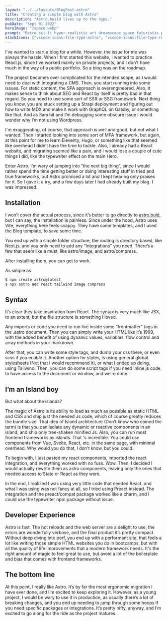```yaml
---
layout: "../../layouts/BlogPost.astro"
title: "Creating a simple blog with Astro"
description: "Astro.build lives up to the hype."
pubDate: "Sept 01 2022"
heroImage: "/space.webp"
prompt: "Retro sci-fi hyper-realistic art dreamscape space futuristic planet on the horizon of a landscape"
stackIcons: ["vscode-icons:file-type-astro", "vscode-icons:file-type-reactts",vscode-icons:file-type-tailwind,"vscode-icons:file-type-html", "vscode-icons:file-type-css", "vscode-icons:file-type-typescript-official"]
---
```


I've wanted to start a blog for a while. However, the issue for me was always the hassle. When I first started this website, I wanted to practice React.js, since I've worked mainly on private projects, and I don't have much in the way of a public portfolio. So a blog was on the roadmap.

The project becomes over complicated for the intended scope, as I would need to deal with integrating a CMS. Then, you start running into some issues. For static content, the SPA approach is overengineered. Also, it makes sense to think about SEO and React by itself is pretty bad in that regard. So you need to use some sort of SSR or SSG framework. Next thing you know, you are stuck setting up a Strapi deployment and figuring out how to write MDX and make it work with GraphQL on Gatsby, or something like that. And as 3am hit and I’m debugging some obscure issue I would wonder why I’m not using Wordpress.

I'm exaggerating, of course, that approach is well and good, but not what I wanted. Then I started looking into some sort of MPA framework, but again, at this point for me to learn Eleventy, Hugo, or something like that seemed like overhead I didn’t have the time to tackle.
Also, I already had a React website, and migrating seemed like a pain, and I would lose a couple of cute things I did, like the typewriter effect on the main Hero.

Enter Astro.
I’m wary of jumping into “the next big thing”, since I would rather spend the time getting better or doing interesting stuff in tried and true frameworks, but Astro promised a lot and I kept hearing only praises for it. So I gave it a try, and a few days later I had already built my blog. I was impressed. 

## Installation

I won’t cover the actual process, since it’s better to go directly to [astro.buid](https://astro.build), but I can say, the installation is painless. Since under the hood, Astro uses Vite, everything here feels snappy. They have some templates, and I used the Blog template, to save some time.

You end up with a simple folder structure, the routing is directory based, like Next.js, and you only need to add any “Integrations” you need. There’s a few that seem like a must, like astro/image, and astro/compress.

After installing them, you can get to work.

As simple as
```js
$ npm create astro@latest
$ npx astro add react tailwind image compress
```

## Syntax

It’s clear they take inspiration from React. The syntax is very much like JSX, to an extent, but the file structure is something I loved.

Any imports or code you need to run live inside some “frontmatter” tags in the .astro document. Then you can simply write your HTML like it’s 1999, with the added benefit of using dynamic values, variables, flow control and array methods in your markdown.

After that, you can write some style tags, and dump your css there, or even scss if you enable it. Another option for styles, is using general global stylesheets (Not that I would recommend it), or what I ended up doing, using Tailwind. 
Then, you can do some script tags if you need inline js code to have access to the document or window, and we’re done.

## I’m an Island boy

But what about the islands?

The magic of Astro is its ability to load as much as possible as static HTML and CSS and ship just the needed Js code, which of course greatly reduces the bundle size. That idea of Island architecture (Don’t know who coined the term) is that you can isolate any dynamic or reactive components in an island, and ship only tree-shaken minified Js. Also, you can run most frontend frameworks as islands. That 's incredible. You could use components from Vue, Svelte, React, etc. in the same page, with minimal overhead. Why would you do that, I don't know, but you could.

To begin with, I just pasted my react components, imported the react integration, and everything worked with no fuss. Wow. Then, I decided I would actually rewrite them as astro components, leaving only the ones that needed access to State or React as they were.

In the end, I realized I was using very little code that needed React, and what I was using was not fancy at all, so I tried using Preact instead. The integration and the preact/compat package worked like a charm, and I could use the typewriter npm package without issue. 

## Developer Experience

Astro is fast. The hot reloads and the web server are a delight to use, the errors are wonderfully verbose, and the final product it’s pretty compact. Without deep diving into perf, you end up with a performant site, that feels a lot like writing those simple HTML websites you do in bootcamps, but with all the quality of life improvements that a modern framework needs. It's the right amount of magic to feel great to use, but avoid a lot of the boilerplate and bias that comes with frontend frameworks.

## The bottom line
At this point, I really like Astro. It’s by far the most ergonomic migration I have ever done, and I’m excited to keep exploring it. However, as a young project, I would be wary to use it in production, as usually there’s a lot of breaking changes, and you end up needing to jump through some hoops if you need specific packages or integrations. It’s pretty nifty, anyway, and I’m excited to go along for the ride as the project matures.
